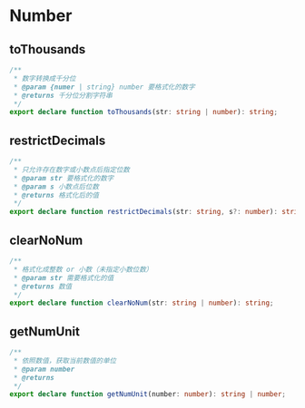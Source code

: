 # Number

## toThousands

```ts
/**
 * 数字转换成千分位
 * @param {numer | string} number 要格式化的数字
 * @returns 千分位分割字符串
 */
export declare function toThousands(str: string | number): string;
```

## restrictDecimals

```ts
/**
 * 只允许存在数字或小数点后指定位数
 * @param str 要格式化的数字
 * @param s 小数点后位数
 * @returns 格式化后的值
 */
export declare function restrictDecimals(str: string, s?: number): string;
```

## clearNoNum

```ts
/**
 * 格式化成整数 or 小数（未指定小数位数）
 * @param str 需要格式化的值
 * @returns 数值
 */
export declare function clearNoNum(str: string | number): string;
```

## getNumUnit

```ts
/**
 * 依照数值，获取当前数值的单位
 * @param number
 * @returns
 */
export declare function getNumUnit(number: number): string | number;
```
